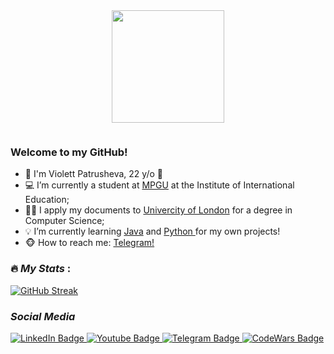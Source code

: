 <div id="header" align="center">
  <img src="https://media.giphy.com/media/VbAFrrDVGAvZu/giphy-downsized-large.gif" width="180"/>
</div>

<p align="center"><img src="https://komarev.com/ghpvc/?username=hakloi&style=flat-square&color=blue" alt=""></p>

### Welcome to my GitHub! 

<p>
  <ul>
    <li>🌸 I'm Violett Patrusheva, 22 y/o 🌸
    <li>💻 I’m currently a student at <a href="http://en.mpgu.su/about-mpgu/structure/institutes-and-faculties/economic-and-technological-college/">MPGU</a> at the Institute of International Education;</li>
    <li>👩‍🏫 I apply my documents to <a href="https://www.london.ac.uk/courses/computer-science">Univercity of London</a> for a degree in Computer Science;</li>
    <li>💡 I’m currently learning <a href="">Java</a> and <a href=""> Python </a> for my own projects!</li>
    <li>🐵 How to reach me: <a href="https://t.me/hakloi">Telegram!</a></li>
  </ul> 
</p>


<!-- ### *Skills*
__Programming skills__

[![Top Langs](https://github-readme-stats.vercel.app/api/top-langs/?username=hakloi)](https://github.com/anuraghazra/github-readme-stats)
-->
### :fire: *My Stats* :
[![GitHub Streak](http://github-readme-streak-stats.herokuapp.com?user=hakloi&theme=black&background=000000)](https://git.io/streak-stats)

### *Social Media*

<div id="badges">
  <a href="">
    <img src="https://img.shields.io/badge/LinkedIn-blue?style=for-the-badge&logo=linkedin&logoColor=white" alt="LinkedIn Badge"/>
  </a>
  
  <a href="https://www.youtube.com/channel/UCwTtj4HAs7O7Cy2CgCfetvw">
    <img src="https://img.shields.io/badge/YouTube-red?style=for-the-badge&logo=youtube&logoColor=white" alt="Youtube Badge"/>
  </a>
  
  <a href="https://t.me/hakloi">
    <img src="https://img.shields.io/badge/Telegram-blue?style=for-the-badge&logo=telegram&logoColor=white" alt="Telegram Badge"/>
  </a>

  <a href="https://www.codewars.com/users/hakloi">
    <img src="https://img.shields.io/badge/CodeWars-blue?style=for-the-badge&logo=codewars&logoColor=white" alt="CodeWars Badge"/>
  </a>
  
</div>
